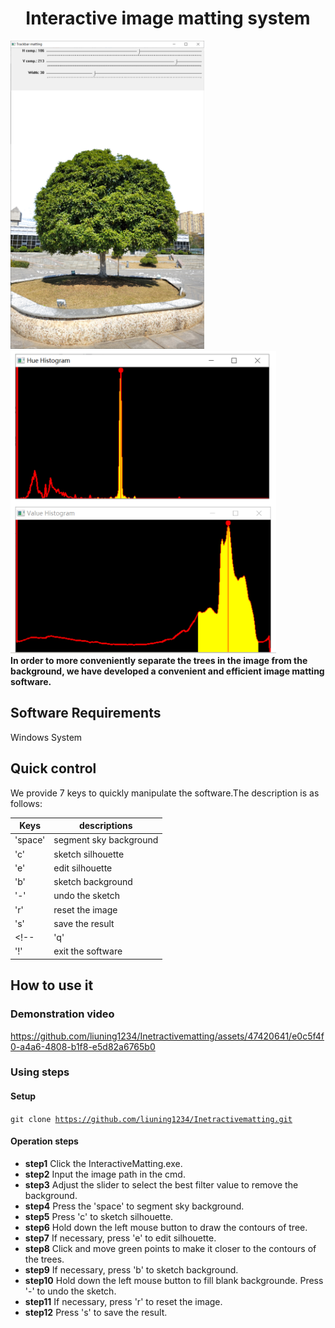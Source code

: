  <h1> <center> Interactive image matting system </center> </h1>

<img src="figures/mainUI.png" alt="mainui" width="310"/> <img src="figures/hist.png" alt="hist" width="425"/> <br>
 <b>In order to more conveniently separate the trees in the image from the background, we have developed a convenient and efficient image matting software.</b>

 <h2> Software Requirements </h2>
 Windows System
 <h2> Quick control</h2>
 We provide 7 keys to quickly manipulate the software.The description is as follows:
 
| Keys  | descriptions |
| ------------- | ------------- |
| 'space'  | segment sky background  |
| 'c' | sketch silhouette  |
| 'e' | edit silhouette |
| 'b' | sketch background |
| '-' | undo the sketch |
| 'r'| reset the image |
| 's'| save the result |
<!-- | 'q'| load the next image(Only used when version is folder)|
| '!'| exit the software | -->

<h2>How to use it </h2>

### Demonstration video


https://github.com/liuning1234/Inetractivematting/assets/47420641/e0c5f4f0-a4a6-4808-b1f8-e5d82a6765b0

### Using steps
#### Setup
<code>git clone https://github.com/liuning1234/Inetractivematting.git  </code>
#### Operation steps
- <b>step1</b>  Click the InteractiveMatting.exe.
- <b>step2</b>  Input the image path in the cmd.
- <b>step3</b>  Adjust the slider to select the best filter value to remove the background.
- <b>step4</b>  Press the 'space' to segment sky background.
- <b>step5</b>  Press 'c' to sketch silhouette.
- <b>step6</b>  Hold down the left mouse button to draw the contours of tree.
- <b>step7</b>  If necessary, press 'e' to edit silhouette.
- <b>step8</b>  Click and move green points to make it closer to the contours of the trees.
- <b>step9</b>  If necessary, press 'b' to sketch background.
- <b>step10</b>  Hold down the left mouse button to fill blank backgrounde. Press '-' to undo the sketch.
- <b>step11</b>  If necessary, press 'r' to reset the image.
- <b>step12</b>  Press 's' to save the result. 
